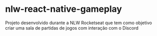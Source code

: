# nlw-react-native-gameplay
Projeto desenvolvido durante a NLW Rocketseat que tem como objetivo criar uma sala de partidas de jogos com interação com o Discord

